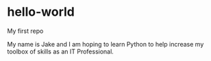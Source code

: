 # hello-world
My first repo


My name is Jake and I am hoping to learn Python to help increase my toolbox of skills as an IT Professional.
